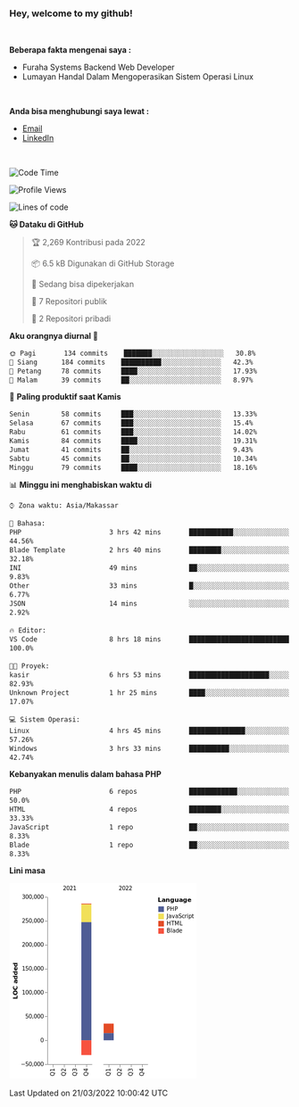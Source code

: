 <h3>Hey, welcome to my github!</h3>

<br>

<p><strong>Beberapa fakta mengenai saya :</strong></p>

<ul>
  <li>Furaha Systems Backend Web Developer</li>
  <li>Lumayan Handal Dalam Mengoperasikan Sistem Operasi Linux</li>
</ul>

<br>

<p><strong>Anda bisa menghubungi saya lewat :</strong></p>

<ul>
  <li><a href="mailto:renaldiapriyanto419@gmail.com">Email</a></li>
  <li><a href="https://www.linkedin.com/in/renaldi-kadang-314314206/">LinkedIn</a></li>
</ul>

<br>

<!--START_SECTION:waka-->
![Code Time](http://img.shields.io/badge/Code%20Time-44%20hrs%2025%20mins-blue)

![Profile Views](http://img.shields.io/badge/Profil%20dilihat-8-blue)

![Lines of code](https://img.shields.io/badge/Sejak%20Hello%20World%20aku%20telah%20menulis-290%20Thousand%20baris%20kode-blue)

**🐱 Dataku di GitHub** 

> 🏆 2,269 Kontribusi pada 2022
 > 
> 📦 6.5 kB Digunakan di GitHub Storage 
 > 
> 💼 Sedang bisa dipekerjakan
 > 
> 📜 7 Repositori publik 
 > 
> 🔑 2 Repositori pribadi  
 > 
**Aku orangnya diurnal 🐤** 

```text
🌞 Pagi       134 commits    ███████░░░░░░░░░░░░░░░░░░   30.8% 
🌆 Siang      184 commits    ██████████░░░░░░░░░░░░░░░   42.3% 
🌃 Petang     78 commits     ████░░░░░░░░░░░░░░░░░░░░░   17.93% 
🌙 Malam      39 commits     ██░░░░░░░░░░░░░░░░░░░░░░░   8.97%

```
📅 **Paling produktif saat Kamis** 

```text
Senin        58 commits     ███░░░░░░░░░░░░░░░░░░░░░░   13.33% 
Selasa       67 commits     ███░░░░░░░░░░░░░░░░░░░░░░   15.4% 
Rabu         61 commits     ███░░░░░░░░░░░░░░░░░░░░░░   14.02% 
Kamis        84 commits     ████░░░░░░░░░░░░░░░░░░░░░   19.31% 
Jumat        41 commits     ██░░░░░░░░░░░░░░░░░░░░░░░   9.43% 
Sabtu        45 commits     ██░░░░░░░░░░░░░░░░░░░░░░░   10.34% 
Minggu       79 commits     ████░░░░░░░░░░░░░░░░░░░░░   18.16%

```


📊 **Minggu ini menghabiskan waktu di** 

```text
⌚︎ Zona waktu: Asia/Makassar

💬 Bahasa: 
PHP                      3 hrs 42 mins       ███████████░░░░░░░░░░░░░░   44.56% 
Blade Template           2 hrs 40 mins       ████████░░░░░░░░░░░░░░░░░   32.18% 
INI                      49 mins             ██░░░░░░░░░░░░░░░░░░░░░░░   9.83% 
Other                    33 mins             █░░░░░░░░░░░░░░░░░░░░░░░░   6.77% 
JSON                     14 mins             ░░░░░░░░░░░░░░░░░░░░░░░░░   2.92%

🔥 Editor: 
VS Code                  8 hrs 18 mins       █████████████████████████   100.0%

🐱‍💻 Proyek: 
kasir                    6 hrs 53 mins       ████████████████████░░░░░   82.93% 
Unknown Project          1 hr 25 mins        ████░░░░░░░░░░░░░░░░░░░░░   17.07%

💻 Sistem Operasi: 
Linux                    4 hrs 45 mins       ██████████████░░░░░░░░░░░   57.26% 
Windows                  3 hrs 33 mins       ██████████░░░░░░░░░░░░░░░   42.74%

```

**Kebanyakan menulis dalam bahasa PHP** 

```text
PHP                      6 repos             ████████████░░░░░░░░░░░░░   50.0% 
HTML                     4 repos             ████████░░░░░░░░░░░░░░░░░   33.33% 
JavaScript               1 repo              ██░░░░░░░░░░░░░░░░░░░░░░░   8.33% 
Blade                    1 repo              ██░░░░░░░░░░░░░░░░░░░░░░░   8.33%

```


**Lini masa**

![Chart not found](https://raw.githubusercontent.com/Sylent-Sys/Sylent-Sys/main/charts/bar_graph.png) 


 Last Updated on 21/03/2022 10:00:42 UTC
<!--END_SECTION:waka-->
